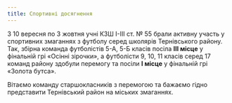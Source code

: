 ```yaml
---
title: Спортивні досягнення
---
```


З 10 вересня по 3 жовтня учні КЗШ І-ІІІ ст. № 55 брали активну участь у спортивних змаганнях з футболу серед школярів Тернівського району. Так, збірна команда футболістів 5-А, 5-Б класів посіла **ІІІ місце** у фінальній грі «Осінні зірочки», а футболісти 9, 10, 11 класів серед 17 команд району здобули перемогу та посіли **І місце** у фінальній грі «Золота бутса».

Вітаємо команду старшокласників з перемогою та бажаємо гідно представити Тернівський район на міських змаганнях.

<slideshow id="_/72157674788783336" />
